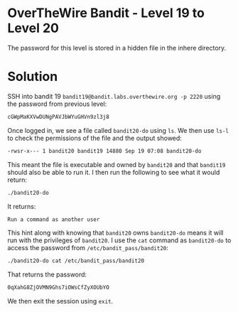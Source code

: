 # OverTheWire Bandit - Level 19 to Level 20
The password for this level is stored in a hidden file in the inhere directory.
# Solution
SSH into bandit 19 `bandit19@bandit.labs.overthewire.org -p 2220` using the password from previous level:
```bash
cGWpMaKXVwDUNgPAVJbWYuGHVn9zl3j8
```
Once logged in, we see a file called `bandit20-do` using `ls`. We then use `ls-l` to check the permissions of the file and the output showed:
```bash
-rwsr-x--- 1 bandit20 bandit19 14880 Sep 19 07:08 bandit20-do
```
This meant the file is executable and owned by `bandit20` and that `bandit19` should also be able to run it. I then run the following to see what it would return:

```bash
./bandit20-do
```
It returns:
```bash
Run a command as another user
```
This hint along with knowing that `bandit20` owns `bandit20-do` means it will run with the privileges of `bandit20`. I use the `cat` command as `bandit20-do` to access the password from `/etc/bandit_pass/bandit20`:

```bash
./bandit20-do cat /etc/bandit_pass/bandit20 
```
That returns the password:
```bash
0qXahG8ZjOVMN9Ghs7iOWsCfZyXOUbYO 
```
We then exit the session using `exit`.
